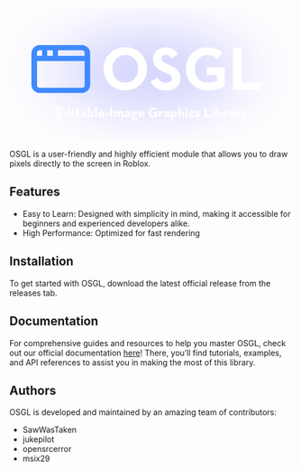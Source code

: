 <p align="center">
  <img src="./gh/logo.png" alt="OSGL logo" />
</p>

OSGL is a user-friendly and highly efficient module that allows you to draw pixels directly to the screen in Roblox.

## Features

- Easy to Learn: Designed with simplicity in mind, making it accessible for beginners and experienced developers alike.
- High Performance: Optimized for fast rendering

## Installation

To get started with OSGL, download the latest official release from the releases tab.

## Documentation

For comprehensive guides and resources to help you master OSGL, check out our official documentation [here](https://gunshot-sound-studios.github.io/osgl-graphics/)!
There, you’ll find tutorials, examples, and API references to assist you in making the most of this library.

## Authors

OSGL is developed and maintained by an amazing team of contributors:

- SawWasTaken
- jukepilot
- opensrcerror
- msix29
